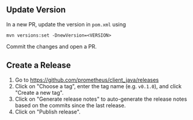 ## Update Version

In a new PR, update the version in `pom.xml` using 

```shell
mvn versions:set -DnewVersion=<VERSION>
```

Commit the changes and open a PR.

## Create a Release 

1. Go to https://github.com/prometheus/client_java/releases
2. Click on "Choose a tag", enter the tag name (e.g. `v0.1.0`), and click "Create a new tag".
3. Click on "Generate release notes" to auto-generate the release notes based on the commits since the last release.
4. Click on "Publish release".

